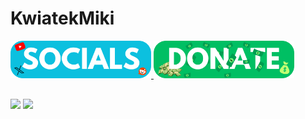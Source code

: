 # KwiatekMiki
<table border="0" align="center">
	<tr>
		<a href="./SOCIALS.md">
			<img src="./files/socials.png" width="225px">
		</a>
	</tr>
	<tr>
		<a href="./DONATE.md">
			<img src="./files/donate.png" width="225px">
		</a>
	</tr>
</table>

<img height="125px" align="center" src="https://github-readme-stats.vercel.app/api?username=kwiatekmiki&theme=nightowl" />
<img wdith="120px" align="center" src="https://github-readme-stats.vercel.app/api/top-langs/?username=kwiatekmiki&theme=nightowl" />

<!-- ## Contributor of:
[<img src="https://raw.githubusercontent.com/GitJestGit/imgs/contributorimgs/SkEditorPlus.png" width=15% />](https://github.com/NotroDev/SkEditorPlus) -->